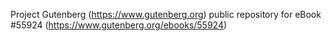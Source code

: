 Project Gutenberg (https://www.gutenberg.org) public repository for
eBook #55924 (https://www.gutenberg.org/ebooks/55924)
